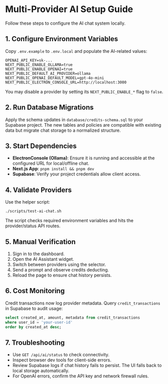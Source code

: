 # Multi-Provider AI Setup Guide

Follow these steps to configure the AI chat system locally.

## 1. Configure Environment Variables

Copy `.env.example` to `.env.local` and populate the AI-related values:

```
OPENAI_API_KEY=sk-...
NEXT_PUBLIC_ENABLE_OLLAMA=true
NEXT_PUBLIC_ENABLE_OPENAI=true
NEXT_PUBLIC_DEFAULT_AI_PROVIDER=ollama
NEXT_PUBLIC_OPENAI_DEFAULT_MODEL=gpt-4o-mini
NEXT_PUBLIC_ELECTRON_CONSOLE_URL=http://localhost:3000
```

You may disable a provider by setting its `NEXT_PUBLIC_ENABLE_*` flag to `false`.

## 2. Run Database Migrations

Apply the schema updates in `database/credits-schema.sql` to your Supabase project. The new tables and policies are compatible with existing data but migrate chat storage to a normalized structure.

## 3. Start Dependencies

- **ElectronConsole (Ollama)**: Ensure it is running and accessible at the configured URL for local/offline chat.
- **Next.js App**: `pnpm install && pnpm dev`
- **Supabase**: Verify your project credentials allow client access.

## 4. Validate Providers

Use the helper script:

```
./scripts/test-ai-chat.sh
```

The script checks required environment variables and hits the provider/status API routes.

## 5. Manual Verification

1. Sign in to the dashboard.
2. Open the AI Assistant widget.
3. Switch between providers using the selector.
4. Send a prompt and observe credits deducting.
5. Reload the page to ensure chat history persists.

## 6. Cost Monitoring

Credit transactions now log provider metadata. Query `credit_transactions` in Supabase to audit usage:

```sql
select created_at, amount, metadata from credit_transactions
where user_id = 'your-user-id'
order by created_at desc;
```

## 7. Troubleshooting

- Use `GET /api/ai/status` to check connectivity.
- Inspect browser dev tools for client-side errors.
- Review Supabase logs if chat history fails to persist. The UI falls back to local storage automatically.
- For OpenAI errors, confirm the API key and network firewall rules.

